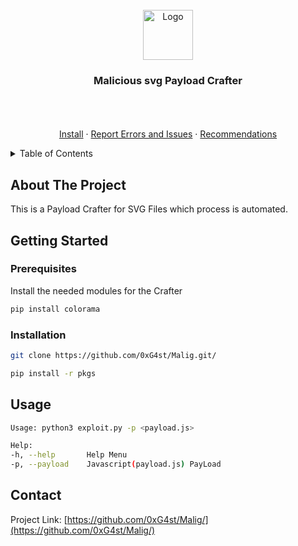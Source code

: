 <div id="top"></div>


<br />
<div align="center">
  <a href="https://github.com/0xG4st/Malig/">
    <img src="https://media.discordapp.net/attachments/962136533618548736/965974789770600468/ladybug.png" alt="Logo" width="80" height="80">
  </a>

  <h3 align="center">Malicious svg Payload Crafter</h3>

  <p align="center">
    <br />
    <br />
    <br />
    <a href="https://github.com/0xG4st/Malig">Install</a>
    ·
    <a href="https://github.com/0xG4st/Malig/issues">Report Errors and Issues</a>
    ·
    <a href="https://github.com/0xG4st/Malig/issues">Recommendations</a>
  </p>
</div>

<!-- TABLE OF CONTENTS -->
<details>
  <summary>Table of Contents</summary>
  <ol>
    <li>
      <a href="#about-the-project">About The Project</a>
    </li>
    <li>
      <a href="#getting-started">Getting Started</a>
      <ul>
        <li><a href="#prerequisites">Prerequisites</a></li>
        <li><a href="#installation">Installation</a></li>
      </ul>
    </li>
    <li><a href="#usage">Usage</a></li>
    <li><a href="#contact">Contact</a></li>
  </ol>
</details>



<!-- ABOUT THE PROJECT -->
## About The Project

This is a Payload Crafter for SVG Files which process is automated.

<!-- GETTING STARTED -->
## Getting Started


### Prerequisites

Install the needed modules for the Crafter
  ```sh
  pip install colorama
  ```

### Installation

   ```sh
   git clone https://github.com/0xG4st/Malig.git/
   ```

   ```sh
   pip install -r pkgs
   ```

<!-- USAGE EXAMPLES -->
## Usage

```sh
Usage: python3 exploit.py -p <payload.js>

Help:
-h, --help       Help Menu
-p, --payload    Javascript(payload.js) PayLoad
```

<!-- CONTACT -->
## Contact
Project Link: [https://github.com/0xG4st/Malig/](https://github.com/0xG4st/Malig/)

[contributors-shield]: https://img.shields.io/github/contributors/deidal0s/Payload-Crafter.svg?style=for-the-badge
[contributors-url]: https://github.com/deidal0s/Payload-Crafter/graphs/contributors
[forks-shield]: https://img.shields.io/github/forks/deidal0s/Payload-Crafter.svg?style=for-the-badge
[forks-url]: https://github.com/deidal0s/Payload-Crafter/network/members
[stars-shield]: https://img.shields.io/github/stars/deidal0s/Payload-Crafter.svg?style=for-the-badge
[stars-url]: https://github.com/deidal0s/Payload-Crafter/stargazers
[issues-shield]: https://img.shields.io/github/issues/deidal0s/Payload-Crafter.svg?style=for-the-badge
[issues-url]: https://github.com/deidal0s/Payload-Crafter/issues
[license-shield]: https://img.shields.io/github/license/deidal0s/Payload-Crafter.svg?style=for-the-badge
[license-url]: https://github.com/deidal0s/Payload-Crafter/blob/master/LICENSE.txt
[linkedin-shield]: https://img.shields.io/badge/-LinkedIn-black.svg?style=for-the-badge&logo=linkedin&colorB=555
[linkedin-url]: https://linkedin.com/in/othneildrew
